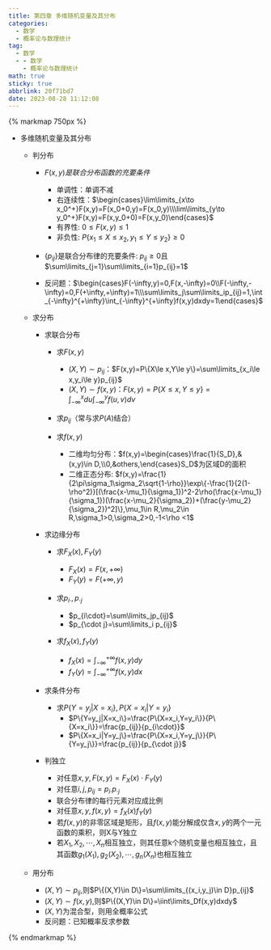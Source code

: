 ```yaml
---
title: 第四章 多维随机变量及其分布
categories:
  - 数学
  - 概率论与数理统计
tag:
  - 数学
  - - 数学
    - 概率论与数理统计
math: true
sticky: true
abbrlink: 20f71bd7
date: 2023-08-28 11:12:08
---
```


{% markmap 750px %}

- 多维随机变量及其分布
  - 判分布
    - $F(x,y)是联合分布函数的充要条件$
      - 单调性：单调不减
      - 右连续性：$\begin{cases}\lim\limits_{x\to x_0^+}F(x,y)=F(x_0+0,y)=F(x_0,y)\\\lim\limits_{y\to y_0^+}F(x,y)=F(x,y_0+0)=F(x,y_0)\end{cases}$
      - 有界性: $0\le F(x,y)\le 1$
      - 非负性: $P\{x_1\le X\le x_2,y_1\le Y\le y_2\}\ge 0$
  
    - $\{p_{ij}\}$是联合分布律的充要条件: $p_{ij}\ge0$且$\sum\limits_{j=1}\sum\limits_{i=1}p_{ij}=1$
    - 反问题：$\begin{cases}F(-\infty,y)=0,F(x,-\infty)=0\\F(-\infty,-\infty)=0,F(+\infty,+\infty)=1\\\sum\limits_j\sum\limits_ip_{ij}=1,\int_{-\infty}^{+\infty}\int_{-\infty}^{+\infty}f(x,y)dxdy=1\end{cases}$
  
  - 求分布
    - 求联合分布
      - 求$F(x,y)$
        - $(X,Y)\sim p_{ij}$：$F(x,y)=P\{X\le x,Y\le y\}=\sum\limits_{x_i\le x,y_i\le y}p_{ij}$
        - $(X,Y)\sim f(x,y)$：$F(x,y)=P\{X\le x,Y\le y\}=\int_{-\infty}^xdu\int_{-\infty}^yf(u,v)dv$
  
      - 求$p_{ij}$（常与求$P(A)$结合）
      - 求$f(x,y)$
        - 二维均匀分布：$f(x,y)=\begin{cases}\frac{1}{S_D},&(x,y)\in D,\\0,&others,\end{cases}S_D$为区域D的面积
        - 二维正态分布: $f(x,y)=\frac{1}{2\pi\sigma_1\sigma_2\sqrt{1-\rho}}\exp\{-\frac{1}{2(1-\rho^2)}[(\frac{x-\mu_1}{\sigma_1})^2-2\rho(\frac{x-\mu_1}{\sigma_1})(\frac{x-\mu_2}{\sigma_2})+(\frac{y-\mu_2}{\sigma_2})^2]\},\mu_1\in R,\mu_2\in R,\sigma_1>0,\sigma_2>0,-1<\rho <1$
  
    - 求边缘分布
      - 求$F_X(x),F_Y(y)$
        - $F_X(x)=F(x,+\infty)$
        - $F_Y(y)=F(+\infty,y)$
  
      - 求$p_{i\cdot},p_{\cdot j}$
        - $p_{i\cdot}=\sum\limits_jp_{ij}$
        - $p_{\cdot j}=\sum\limits_i p_{ij}$
  
      - 求$f_X(x),f_Y(y)$
        - $f_X(x)=\int_{-\infty}^{+\infty}f(x,y)dy$
        - $f_Y(y)=\int_{-\infty}^{+\infty}f(x,y)dx$
  
    - 求条件分布
      - 求$P\{Y=y_j|X=x_i\},P\{X=x_i|Y=y_i\}$
        - $P\{Y=y_j|X=x_i\}=\frac{P\{X=x_i,Y=y_i\}}{P\{X=x_i\}}=\frac{p_{ij}}{p_{i\cdot}}$
        - $P\{X=x_i|Y=y_j\}=\frac{P\{X=x_i,Y=y_j\}}{P\{Y=y_j\}}=\frac{p_{ij}}{p_{\cdot j}}$
  
    - 判独立
      - 对任意$x,y,F(x,y)=F_X(x)\cdot F_Y(y)$
      - 对任意$i,j,p_{ij}=p_{i\cdot}p_{\cdot j}$
      - 联合分布律的每行元素对应成比例
      - 对任意$x,y,f(x,y)=f_X(x)f_Y(y)$
      - 若$f(x,y)$的非零区域是矩形，且$f(x,y)$能分解成仅含$x,y$的两个一元函数的乘积，则X与Y独立
      - 若$X_1,X_2,\cdots,X_n$相互独立，则其任意k个随机变量也相互独立，且其函数$g_1(X_1),g_2(X_2),\cdots,g_n(X_n)$也相互独立
  
  - 用分布
    - $(X,Y)\sim p_{ij},$则$P\{(X,Y)\in D\}=\sum\limits_{(x_i,y_j)\in D}p_{ij}$
    - $(X,Y)\sim f(x,y),$则$P\{(X,Y)\in D\}=\iint\limits_Df(x,y)dxdy$
    - $(X,Y)$为混合型，则用全概率公式
    - 反问题：已知概率反求参数
  

{% endmarkmap %}